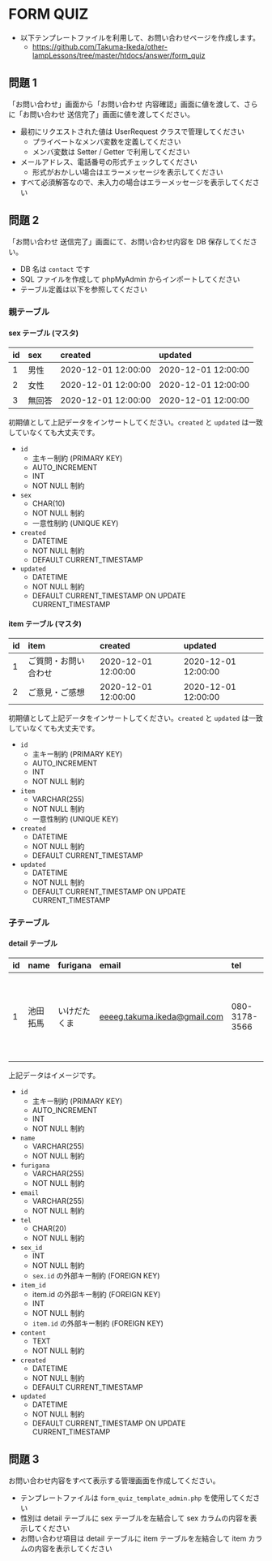 # FORM QUIZ

- 以下テンプレートファイルを利用して、お問い合わせページを作成します。
    - https://github.com/Takuma-Ikeda/other-lampLessons/tree/master/htdocs/answer/form_quiz

## 問題 1

「お問い合わせ」画面から「お問い合わせ 内容確認」画面に値を渡して、さらに「お問い合わせ 送信完了」画面に値を渡してください。

- 最初にリクエストされた値は UserRequest クラスで管理してください
    - プライベートなメンバ変数を定義してください
    - メンバ変数は Setter / Getter で利用してください
- メールアドレス、電話番号の形式チェックしてください
    - 形式がおかしい場合はエラーメッセージを表示してください
- すべて必須解答なので、未入力の場合はエラーメッセージを表示してください

## 問題 2

「お問い合わせ 送信完了」画面にて、お問い合わせ内容を DB 保存してください。

- DB 名は `contact` です
- SQL ファイルを作成して phpMyAdmin からインポートしてください
- テーブル定義は以下を参照してください

### 親テーブル
#### sex テーブル (マスタ)

|id|sex|created|updated|
|:--|:--|:--|:--|
|1|男性|2020-12-01 12:00:00|2020-12-01 12:00:00|
|2|女性|2020-12-01 12:00:00|2020-12-01 12:00:00|
|3|無回答|2020-12-01 12:00:00|2020-12-01 12:00:00|

初期値として上記データをインサートしてください。`created` と `updated` は一致していなくても大丈夫です。

- `id`
    - 主キー制約 (PRIMARY KEY)
    - AUTO_INCREMENT
    - INT
    - NOT NULL 制約
- `sex`
    - CHAR(10)
    - NOT NULL 制約
    - 一意性制約 (UNIQUE KEY)
- `created`
    - DATETIME
    - NOT NULL 制約
    - DEFAULT CURRENT_TIMESTAMP
- `updated`
    - DATETIME
    - NOT NULL 制約
    - DEFAULT CURRENT_TIMESTAMP ON UPDATE CURRENT_TIMESTAMP

#### item テーブル (マスタ)

|id|item|created|updated|
|:--|:--|:--|:--|
|1|ご質問・お問い合わせ|2020-12-01 12:00:00|2020-12-01 12:00:00|
|2|ご意見・ご感想|2020-12-01 12:00:00|2020-12-01 12:00:00|

初期値として上記データをインサートしてください。`created` と `updated` は一致していなくても大丈夫です。

- `id`
    - 主キー制約 (PRIMARY KEY)
    - AUTO_INCREMENT
    - INT
    - NOT NULL 制約
- `item`
    - VARCHAR(255)
    - NOT NULL 制約
    - 一意性制約 (UNIQUE KEY)
- `created`
    - DATETIME
    - NOT NULL 制約
    - DEFAULT CURRENT_TIMESTAMP
- `updated`
    - DATETIME
    - NOT NULL 制約
    - DEFAULT CURRENT_TIMESTAMP ON UPDATE CURRENT_TIMESTAMP

### 子テーブル

#### detail テーブル

|id|name|furigana|email|tel|sex_id|item_id|content|created|updated|
|:--|:--|:--|:--|:--|:--|:--|:--|:--|:--|
|1|池田拓馬|いけだたくま|eeeeg.takuma.ikeda@gmail.com|080-3178-3566|1|1|はじめまして。求人募集していますか？|2020-12-01 12:00:00|2020-12-01 12:00:00|

上記データはイメージです。

- `id`
    - 主キー制約 (PRIMARY KEY)
    - AUTO_INCREMENT
    - INT
    - NOT NULL 制約
- `name`
    - VARCHAR(255)
    - NOT NULL 制約
- `furigana`
    - VARCHAR(255)
    - NOT NULL 制約
- `email`
    - VARCHAR(255)
    - NOT NULL 制約
- `tel`
    - CHAR(20)
    - NOT NULL 制約
- `sex_id`
    - INT
    - NOT NULL 制約
    - `sex.id` の外部キー制約 (FOREIGN KEY)
- `item_id`
    - item.id の外部キー制約 (FOREIGN KEY)
    - INT
    - NOT NULL 制約
    - `item.id` の外部キー制約 (FOREIGN KEY)
- `content`
    - TEXT
    - NOT NULL 制約
- `created`
    - DATETIME
    - NOT NULL 制約
    - DEFAULT CURRENT_TIMESTAMP
- `updated`
    - DATETIME
    - NOT NULL 制約
    - DEFAULT CURRENT_TIMESTAMP ON UPDATE CURRENT_TIMESTAMP

## 問題 3

お問い合わせ内容をすべて表示する管理画面を作成してください。

- テンプレートファイルは `form_quiz_template_admin.php` を使用してください
- 性別は detail テーブルに sex テーブルを左結合して sex カラムの内容を表示してください
- お問い合わせ項目は detail テーブルに item テーブルを左結合して item カラムの内容を表示してください
